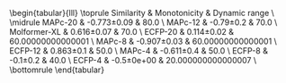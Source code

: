 \begin{tabular}{lll}
\toprule
Similarity & Monotonicity & Dynamic range \\
\midrule
MAPc-20 & -0.773±0.09 & 80.0 \\
MAPc-12 & -0.79±0.2 & 70.0 \\
Molformer-XL & 0.616±0.07 & 70.0 \\
ECFP-20 & 0.114±0.02 & 60.00000000000001 \\
MAPc-8 & -0.907±0.03 & 60.00000000000001 \\
ECFP-12 & 0.863±0.1 & 50.0 \\
MAPc-4 & -0.611±0.4 & 50.0 \\
ECFP-8 & -0.1±0.2 & 40.0 \\
ECFP-4 & -0.5±0e+00 & 20.000000000000007 \\
\bottomrule
\end{tabular}
